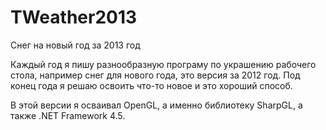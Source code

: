 TWeather2013
============

Снег на новый год за 2013 год

Каждый год я пишу разнообразную програму по украшению рабочего стола, например снег для нового года, это версия за 2012 год. Под конец года я решаю освоить что-то новое и это хороший способ.

В этой версии я осваивал OpenGL, а именно библиотеку SharpGL, а также .NET Framework 4.5.
